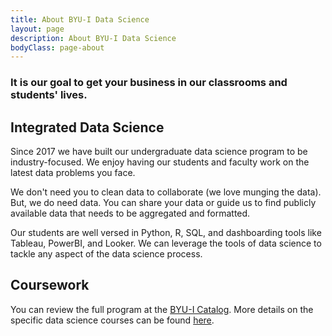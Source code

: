 ```yaml
---
title: About BYU-I Data Science
layout: page
description: About BYU-I Data Science
bodyClass: page-about
---
```


### It is our goal to get your business in our classrooms and students' lives.

## Integrated Data Science

Since 2017 we have built our undergraduate data science program to be industry-focused. We enjoy having our students and faculty work on the latest data problems you face.

We don't need you to clean data to collaborate (we love munging the data). But, we do need data. You can share your data or guide us to find publicly available data that needs to be aggregated and formatted.

Our students are well versed in Python, R, SQL, and dashboarding tools like Tableau, PowerBI, and Looker. We can leverage the tools of data science to tackle any aspect of the data science process.

## Coursework

You can review the full program at the [BYU-I Catalog](https://www.byui.edu/catalog/#/programs/41PwqJ9RZ). More details on the specific data science courses can be found [here](https://byuistats.github.io/).
